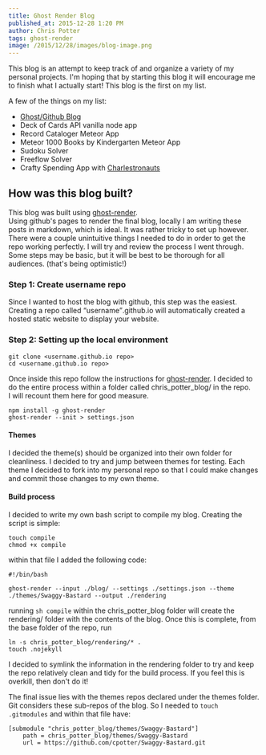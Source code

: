 ```yaml
---
title: Ghost Render Blog
published_at: 2015-12-28 1:20 PM
author: Chris Potter
tags: ghost-render
image: /2015/12/28/images/blog-image.png
---
```

This blog is an attempt to keep track of and organize a variety of my personal
projects.  I'm hoping that by starting this blog it will encourage me to finish
what I actually start!  This blog is the first on my list.

A few of the things on my list:
 - [Ghost/Github Blog](https://github.com/cpotter/cpotter.github.io)
 - Deck of Cards API vanilla node app
 - Record Cataloger Meteor App
 - Meteor 1000 Books by Kindergarten Meteor App
 - Sudoku Solver
 - Freeflow Solver
 - Crafty Spending App with [Charlestronauts](https://github.com/Charlestronauts)

## How was this blog built?
This blog was built using [ghost-render](https://github.com/mixu/ghost-render).  
Using github's pages to render the final blog, locally I am writing these posts
in markdown, which is ideal.  It was rather tricky to set up however.  There were
a couple unintuitive things I needed to do in order to get the repo working perfectly.
I will try and review the process I went through.  Some steps may be basic, but
it will be best to be thorough for all audiences. (that's being optimistic!)

### Step 1: Create username repo
Since I wanted to host the blog with github, this step was the easiest.  Creating
a repo called <q>username</q>.github.io will automatically created a hosted static website
to display your website.

### Step 2: Setting up the local environment
```
git clone <username.github.io repo>
cd <username.github.io repo>
```
Once inside this repo follow the instructions for [ghost-render](https://github.com/mixu/ghost-render).
I decided to do the entire process within a folder called chris_potter_blog/ in the repo.  
I will recount them here for good measure.

```
npm install -g ghost-render
ghost-render --init > settings.json
```

#### Themes
I decided the theme(s) should be organized into their own folder for cleanliness.
I decided to try and jump between themes for testing.  Each theme I decided to fork
into my personal repo so that I could make changes and commit those changes to my
own theme.

#### Build process
I decided to write my own bash script to compile my blog. Creating the script is
simple:

```
touch compile
chmod +x compile
```
within that file I added the following code:
```
#!/bin/bash

ghost-render --input ./blog/ --settings ./settings.json --theme ./themes/Swaggy-Bastard --output ./rendering
```
running `sh compile` within the chris_potter_blog folder will create the rendering/
folder with the contents of the blog.  Once this is complete, from the base folder
of the repo, run
```
ln -s chris_potter_blog/rendering/* .
touch .nojekyll
```

I decided to symlink the information in the rendering folder to try and keep the
repo relatively clean and tidy for the build process.  If you feel this is overkill,
then don't do it!

The final issue lies with the themes repos declared under the themes folder. Git
considers these sub-repos of the blog.  So I needed to `touch .gitmodules` and within
that file have:
```
[submodule "chris_potter_blog/themes/Swaggy-Bastard"]
    path = chris_potter_blog/themes/Swaggy-Bastard
    url = https://github.com/cpotter/Swaggy-Bastard.git
```
